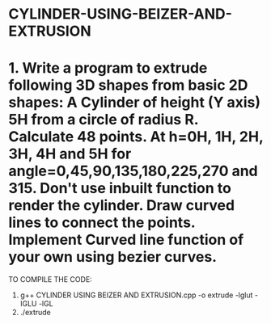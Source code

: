 # CYLINDER-USING-BEIZER-AND-EXTRUSION
# 1. Write a program to extrude following 3D shapes from basic 2D shapes:         A Cylinder of height (Y axis) 5H from a circle of radius R. Calculate 48 points. At h=0H, 1H, 2H, 3H, 4H and 5H   for angle=0,45,90,135,180,225,270 and 315.         Don't use inbuilt function to render the cylinder. Draw curved lines to connect the points. Implement Curved line function of your own using bezier curves.


TO COMPILE THE CODE:

1. g++ CYLINDER USING BEIZER AND EXTRUSION.cpp -o extrude -lglut -lGLU -lGL
2. ./extrude
